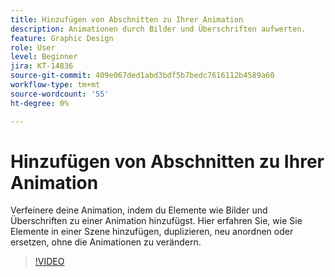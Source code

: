 ```yaml
---
title: Hinzufügen von Abschnitten zu Ihrer Animation
description: Animationen durch Bilder und Überschriften aufwerten.
feature: Graphic Design
role: User
level: Beginner
jira: KT-14836
source-git-commit: 409e067ded1abd3bdf5b7bedc7616112b4589a60
workflow-type: tm+mt
source-wordcount: '55'
ht-degree: 0%

---
```


# Hinzufügen von Abschnitten zu Ihrer Animation

Verfeinere deine Animation, indem du Elemente wie Bilder und Überschriften zu einer Animation hinzufügst. Hier erfahren Sie, wie Sie Elemente in einer Szene hinzufügen, duplizieren, neu anordnen oder ersetzen, ohne die Animationen zu verändern.

>[!VIDEO](https://video.tv.adobe.com/v/3426982?quality=12&learn=on&hidetitle=true)
